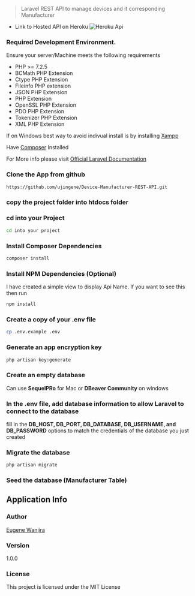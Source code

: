  > Laravel REST API to manage devices and it corresponding Manufacturer

- Link to Hosted API on Heroku
![Heroku Api](https://stark-beyond-32222.herokuapp.com/api/smart-device/)

### Required Development Environment. 

Ensure your server/Machine meets the following requirements
- PHP >= 7.2.5
- BCMath PHP Extension
- Ctype PHP Extension
- Fileinfo PHP extension
- JSON PHP Extension
-  PHP Extension
- OpenSSL PHP Extension
- PDO PHP Extension
- Tokenizer PHP Extension
- XML PHP Extension

If on Windows best way to avoid indivual install is by installing [Xampp](https://www.apachefriends.org/download.html)

Have [Composer](https://www.apachefriends.org/download.html) Installed

For More info please visit [Official Laravel Documentation](https://laravel.com/docs/7.x/installation)

### Clone the App from github
```
https://github.com/ujingene/Device-Manufacturer-REST-API.git

```
### copy the project folder into htdocs folder

### cd into your Project

```bash
cd into your project
```

### Install Composer Dependencies

```bash
composer install
```

### Install NPM Dependencies (Optional)
I have created a simple view to display Api Name. If you want to see this then run 
```bash
npm install
```

###  Create a copy of your .env file

```bash
cp .env.example .env
```

### Generate an app encryption key

```bash
php artisan key:generate
```

###  Create an empty database 
Can use **SequelPRo** for Mac or **DBeaver Community** on windows

### In the .env file, add database information to allow Laravel to connect to the database

fill in the **DB_HOST, DB_PORT, DB_DATABASE, DB_USERNAME, and DB_PASSWORD** options to match the credentials of the database you just created

### Migrate the database
```bash
php artisan migrate
```

### Seed the database (Manufacturer Table)

## Application Info

### Author

[Eugene Wanjira](http://www.github.com/ujingene)

### Version

1.0.0

### License

This project is licensed under the MIT License